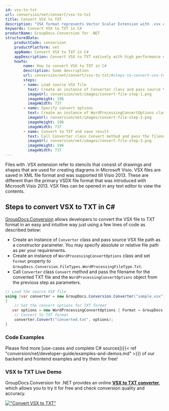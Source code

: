 ```yaml
---
id: vsx-to-txt
url: conversion/net/convert/vsx-to-txt
title: Convert VSX to TXT
description: "VSX format represents Vector Scalar Extension with .vsx extension. Learn how to convert VSX to TXT file programmatically in C# language using GroupDocs.Conversion for .NET library."
keywords: Convert VSX to TXT in C#
productName: GroupDocs.Conversion for .NET
structuredData:
    productCode: conversion
    productPlatform: net
    appName: Convert VSX to TXT in C#
    appDescription: Convert VSX to TXT natively with high performance using C# language and server side GroupDocs.Conversion for .NET APIs, without the use of any software like Microsoft or Open Office.
    howTo:
        name: How to convert VSX to TXT in C# 
        description: Some description
        url: conversion/net/convert/vsx-to-txt/#steps-to-convert-vsx-to-txt-in-c
        steps:
        - name: Load source VSX file 
          text: Create an instance of Converter class and pass source VSX file path as a constructor parameter. You may specify absolute or relative file path as per your requirements. 
          imageUrl: conversion/net/images/convert-file-step-1.png
          imageHeight: 196
          imageWidth: 737
        - name: Specify convert options 
          text: Create an instance of WordProcessingConvertOptions class.
          imageUrl: conversion/net/images/convert-file-step-2.png
          imageHeight: 196
          imageWidth: 737
        - name: Convert to TXT and save result 
          text: Call Converter class Convert method and pass the filename for the converted HTML file and the WordProcessingConvertOptions object from the previous step as parameters.
          imageUrl: conversion/net/images/convert-file-step-3.png
          imageHeight: 196
          imageWidth: 737
---
```


Files with .VSX extension refer to stencils that consist of drawings and shapes that are used for creating diagrams in Microsoft Visio. VSX files are saved in XML file format and was supported till Visio 2013. These are different than the primary VSDX file format that was introduced with Microsoft Visio 2013. VSX files can be opened in any text editor to view the contents.

## Steps to convert VSX to TXT in C#

[GroupDocs.Conversion](https://products.groupdocs.com/conversion/net) allows developers to convert the VSX file to TXT format in an easy and intuitive way just using a few lines of code as described below:

* Create an instance of `Converter` class and pass source VSX file path as a constructor parameter. You may specify absolute or relative file path as per your requirements. 
* Create an instance of `WordProcessingConvertOptions` class and set `Format` property to `GroupDocs.Conversion.FileTypes.WordProcessingFileType.Txt`.
* Call `Converter` class `Convert` method and pass the filename for the converted TXT file and the `WordProcessingConvertOptions` object from the previous step as parameters.

```csharp
// Load the source VSX file
using (var converter = new GroupDocs.Conversion.Converter("sample.vsx"))
{
    // Set the convert options for TXT format
   var options = new WordProcessingConvertOptions { Format = GroupDocs.Conversion.FileTypes.WordProcessingFileType.Txt };
    // Convert to TXT format
    converter.Convert("converted.txt", options);
}
```

### Code Examples

Please find more [use-cases and complete C# sources]({{< ref "conversion/net/developer-guide/examples-and-demos.md" >}}) of our backend and frontend examples and try them for free!

### VSX to TXT Live Demo

GroupDocs.Conversion for .NET provides an online [**VSX to TXT converter**](https://products.groupdocs.app/conversion/vsx-to-txt), which allows you to try it for free and check conversion quality and accuracy.

[!["Convert VSX to TXT"](conversion/net/images/convert-to-txt/convert-vsx-to-txt.png)](https://products.groupdocs.app/conversion/vsx-to-txt)